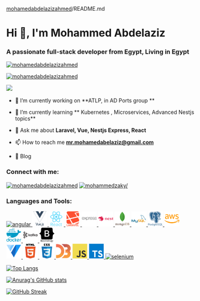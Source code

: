 [mohamedabdelazizahmed](/mohamedabdelazizahmed/mohamedabdelazizahmed)/README.md

[](#hi--im-mohammed-abdelaziz)Hi 👋, I'm Mohammed Abdelaziz
=================================================

### [](#a-passionate-full-stack-developer-from-egypt-living-in-egypt)A passionate full-stack developer from Egypt, Living in Egypt

[![mohamedabdelazizahmed](https://camo.githubusercontent.com/84e5b62ad5643e922ec95e7adef9a17a2f5ef2966e55227bbd4999b1c704915d/68747470733a2f2f6b6f6d617265762e636f6d2f67687076632f3f757365726e616d653d6d6f7a616b79266c6162656c3d50726f66696c65253230766965777326636f6c6f723d306537356236267374796c653d666c6174)](https://camo.githubusercontent.com/84e5b62ad5643e922ec95e7adef9a17a2f5ef2966e55227bbd4999b1c704915d/68747470733a2f2f6b6f6d617265762e636f6d2f67687076632f3f757365726e616d653d6d6f7a616b79266c6162656c3d50726f66696c65253230766965777326636f6c6f723d306537356236267374796c653d666c6174)

[![mohamedabdelazizahmed](https://camo.githubusercontent.com/7767d666b3cde3a4f016c8d4949cd97c16d3dafc6a8c7c92f2adf061ec492928/68747470733a2f2f6769746875622d70726f66696c652d74726f7068792e76657263656c2e6170702f3f757365726e616d653d6d6f7a616b79)](https://github.com/ryo-ma/github-profile-trophy)

[![](https://camo.githubusercontent.com/f0bbe18756e02955363ec0a07623020a7ec1a228dbb148c3c601b3c630439dca/68747470733a2f2f696d672e736869656c64732e696f2f747769747465722f666f6c6c6f772f3f6c6f676f3d74776974746572267374796c653d666f722d7468652d6261646765)](https://twitter.com/)

* 🔭 I’m currently working on \*\*ATLP, in AD Ports group \*\*
    
* 🌱 I’m currently learning ** Kubernetes , Microservices, Advanced Nestjs topics**
    
* 💬 Ask me about **Laravel, Vue, Nestjs Express, React**
    
* 📫 How to reach me **[mr.mohamedabelaziz@gmail.com](mailto:mr.mohamedabelaziz@gmail.com)**
    
* 📝 Blog 

### [](#connect-with-me)Connect with me:
<p align="left" dir="auto">
<a href="https://dev.to/mohamedabdelazizahmed" rel="nofollow"><img align="center" src="https://raw.githubusercontent.com/rahuldkjain/github-profile-readme-generator/master/src/images/icons/Social/devto.svg" alt="mohamedabdelazizahmed" height="30" width="40" style="max-width: 100%;"></a>
<a href="https://linkedin.com/in/mohammedzaky/" rel="nofollow"><img align="center" src="https://raw.githubusercontent.com/rahuldkjain/github-profile-readme-generator/master/src/images/icons/Social/linked-in-alt.svg" alt="mohammedzaky/" height="30" width="40" style="max-width: 100%;"></a>
</p>


### [](#languages-and-tools)Languages and Tools:

<p align="left" dir="auto">
    <a href="https://angular.io" rel="nofollow">
        <img src="https://camo.githubusercontent.com/9eecc42439347332f256a326363924551042f5b96235f972982512199476611a/68747470733a2f2f616e67756c61722e696f2f6173736574732f696d616765732f6c6f676f732f616e67756c61722f616e67756c61722e737667"
            alt="angular" width="40" height="40"
            data-canonical-src="https://angular.io/assets/images/logos/angular/angular.svg" style="max-width: 100%" />
    </a>
    <a href="https://vuejs.org/" rel="nofollow">
        <img src="https://raw.githubusercontent.com/devicons/devicon/master/icons/vuejs/vuejs-plain-wordmark.svg"
            alt="vuejs" width="40" height="40"
            style="max-width: 100%" />
    </a>
    <a href="https://reactjs.org/" rel="nofollow">
        <img src="https://raw.githubusercontent.com/devicons/devicon/master/icons/react/react-original-wordmark.svg"
            alt="react" width="40" height="40" style="max-width: 100%" />
    </a>
    <a href="https://laravel.com" rel="nofollow">
        <img src="https://raw.githubusercontent.com/devicons/devicon/master/icons/laravel/laravel-plain-wordmark.svg"
            alt="laravel" width="40" height="40" style="max-width: 100%" />
    </a>
    <a href="https://expressjs.com/" rel="nofollow">
    <img src="https://raw.githubusercontent.com/devicons/devicon/master/icons/express/express-original-wordmark.svg"
        alt="express" width="40" height="40" style="max-width: 100%" />
    </a>
    <a href="https://nestjs.com/" rel="nofollow">
        <img src="https://raw.githubusercontent.com/devicons/devicon/master/icons/nestjs/nestjs-plain-wordmark.svg"
            alt="nestjs" width="40" height="40" style="max-width: 100%" />
    </a>

<a href="https://www.mongodb.com/" rel="nofollow">
        <img src="https://raw.githubusercontent.com/devicons/devicon/master/icons/mongodb/mongodb-original-wordmark.svg"
            alt="mongodb" width="40" height="40" style="max-width: 100%" />
    </a>
    <a href="https://www.mysql.com/" rel="nofollow">
        <img src="https://raw.githubusercontent.com/devicons/devicon/master/icons/mysql/mysql-original-wordmark.svg"
            alt="mysql" width="40" height="40" style="max-width: 100%" />
    </a>
    <a href="https://www.postgresql.com/" rel="nofollow">
        <img src="https://raw.githubusercontent.com/devicons/devicon/master/icons/postgresql/postgresql-plain-wordmark.svg"
            alt="postgresql" width="40" height="40" style="max-width: 100%" />
    </a>





<a href="https://www.amazonwebservices.com/" rel="nofollow">
        <img src="https://raw.githubusercontent.com/devicons/devicon/master/icons/amazonwebservices/amazonwebservices-plain-wordmark.svg"
            alt="amazonwebservices" width="40" height="40" style="max-width: 100%" />
    </a>
    <a href="https://www.docker.com/" rel="nofollow">
        <img src="https://raw.githubusercontent.com/devicons/devicon/master/icons/docker/docker-plain-wordmark.svg"
            alt="docker" width="40" height="40" style="max-width: 100%" />
    </a>
    <a href="https://laravel.com" rel="nofollow">
        <img src="https://raw.githubusercontent.com/devicons/devicon/master/icons/apachekafka/apachekafka-original-wordmark.svg"
            alt="laravel" width="40" height="40" style="max-width: 100%" />
    </a>
    <a href="https://getbootstrap.com" rel="nofollow">
        <img src="https://raw.githubusercontent.com/devicons/devicon/master/icons/bootstrap/bootstrap-plain-wordmark.svg"
            alt="bootstrap" width="40" height="40" style="max-width: 100%" />
    </a> 
    <br/>
<a href="https://vuetify.com" rel="nofollow">
    <img src="https://raw.githubusercontent.com/devicons/devicon/master/icons/vuetify/vuetify-original.svg"
        alt="vuetify" width="40" height="40" style="max-width: 100%" />
</a>
    <a href="https://www.w3.org/html/" rel="nofollow">
        <img src="https://raw.githubusercontent.com/devicons/devicon/master/icons/html5/html5-original-wordmark.svg"
            alt="html5" width="40" height="40" style="max-width: 100%" />
    </a>
    <a href="https://www.w3schools.com/css/" rel="nofollow">
        <img src="https://raw.githubusercontent.com/devicons/devicon/master/icons/css3/css3-original-wordmark.svg"
            alt="css3" width="40" height="40" style="max-width: 100%" />
    </a>
    <a href="https://d3js.org/" rel="nofollow">
        <img src="https://raw.githubusercontent.com/devicons/devicon/master/icons/d3js/d3js-original.svg" alt="d3js"
            width="40" height="40" style="max-width: 100%" />
    </a>
    <a href="https://developer.mozilla.org/en-US/docs/Web/JavaScript" rel="nofollow">
        <img src="https://raw.githubusercontent.com/devicons/devicon/master/icons/javascript/javascript-original.svg"
            alt="javascript" width="40" height="40" style="max-width: 100%" />
    </a>
    <a href="https://www.typescriptlang.org/" rel="nofollow">
        <img src="https://raw.githubusercontent.com/devicons/devicon/master/icons/typescript/typescript-original.svg"
            alt="typescript" width="40" height="40" style="max-width: 100%" />
    </a>
    <a href="https://www.selenium.dev" rel="nofollow">
        <img src="https://raw.githubusercontent.com/detain/svg-logos/780f25886640cef088af994181646db2f6b1a3f8/svg/selenium-logo.svg"
            alt="selenium" width="40" height="40" style="max-width: 100%" />
    </a>

</p>




[![Top Langs](https://github-readme-stats.vercel.app/api/top-langs/?username=mohamedabdelazizahmed&layout=compact&theme=vision-friendly-dark)](https://github.com/anuraghazra/github-readme-stats)


[![Anurag's GitHub stats](https://github-readme-stats.vercel.app/api?username=mohamedabdelazizahmed&show_icons=true&theme=dark)](https://github.com/anuraghazra/github-readme-stats)

[![GitHub Streak](https://streak-stats.demolab.com?user=mohamedabdelazizahmed&theme=dark&hide_border=true)](https://git.io/streak-stats)
